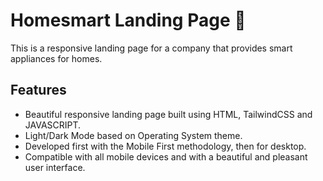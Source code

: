 # Homesmart Landing Page 🏡

This is a responsive landing page for a company that provides smart appliances for homes.

## Features

-   Beautiful responsive landing page built using HTML, TailwindCSS and JAVASCRIPT.
-   Light/Dark Mode based on Operating System theme.
-   Developed first with the Mobile First methodology, then for desktop.
-   Compatible with all mobile devices and with a beautiful and pleasant user interface.
